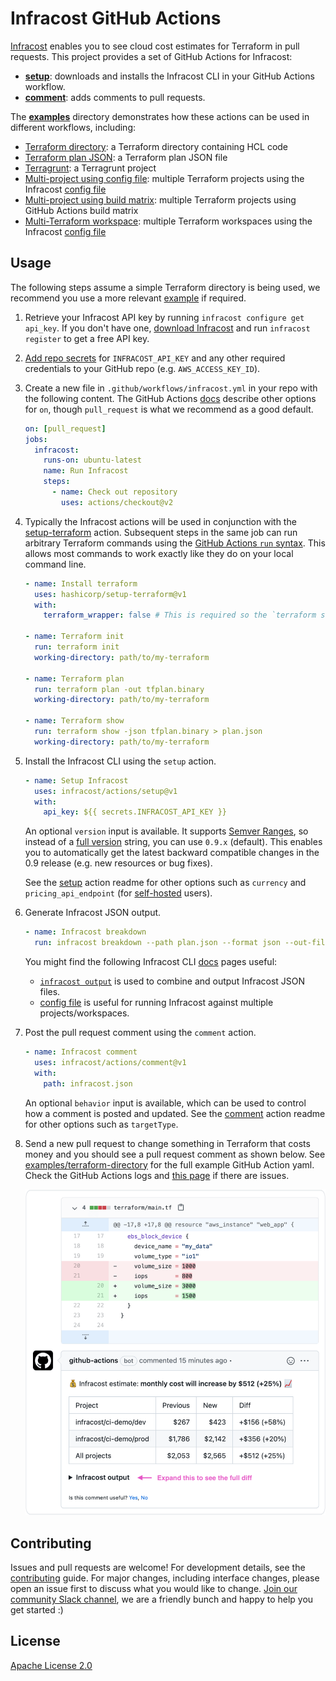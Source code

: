 # Infracost GitHub Actions

[Infracost](https://www.infracost.io/) enables you to see cloud cost estimates for Terraform in pull requests. This project provides a set of GitHub Actions for Infracost:
- **[setup](setup)**: downloads and installs the Infracost CLI in your GitHub Actions workflow.
- **[comment](comment)**: adds comments to pull requests.

The **[examples](examples)** directory demonstrates how these actions can be used in different workflows, including:
  - [Terraform directory](examples/terraform-directory): a Terraform directory containing HCL code
  - [Terraform plan JSON](examples/terraform-plan-json): a Terraform plan JSON file
  - [Terragrunt](examples/terragrunt): a Terragrunt project
  - [Multi-project using config file](examples/multi-project/README.md#using-an-infracost-config-file): multiple Terraform projects using the Infracost [config file](https://www.infracost.io/docs/multi_project/config_file)
  - [Multi-project using build matrix](examples/multi-project/README.md#using-github-actions-build-matrix): multiple Terraform projects using GitHub Actions build matrix
  - [Multi-Terraform workspace](examples/multi-terraform-workspace): multiple Terraform workspaces using the Infracost [config file](https://www.infracost.io/docs/multi_project/config_file)

## Usage

The following steps assume a simple Terraform directory is being used, we recommend you use a more relevant [example](examples) if required.

1. Retrieve your Infracost API key by running `infracost configure get api_key`. If you don't have one, [download Infracost](https://www.infracost.io/docs/#quick-start) and run `infracost register` to get a free API key.

2. [Add repo secrets](https://docs.github.com/en/actions/configuring-and-managing-workflows/creating-and-storing-encrypted-secrets#creating-encrypted-secrets-for-a-repository) for `INFRACOST_API_KEY` and any other required credentials to your GitHub repo (e.g. `AWS_ACCESS_KEY_ID`).

3. Create a new file in `.github/workflows/infracost.yml` in your repo with the following content. The GitHub Actions [docs](https://docs.github.com/en/actions/reference/workflow-syntax-for-github-actions#on) describe other options for `on`, though `pull_request` is what we recommend as a good default.

    ```yaml
    on: [pull_request]
    jobs:
      infracost:
        runs-on: ubuntu-latest
        name: Run Infracost
        steps:
          - name: Check out repository
            uses: actions/checkout@v2
    ```

4. Typically the Infracost actions will be used in conjunction with the [setup-terraform](https://github.com/hashicorp/setup-terraform) action. Subsequent steps in the same job can run arbitrary Terraform commands using the [GitHub Actions `run` syntax](https://help.github.com/en/actions/reference/workflow-syntax-for-github-actions#jobsjob_idstepsrun). This allows most commands to work exactly like they do on your local command line.

    ```yaml
    - name: Install terraform
      uses: hashicorp/setup-terraform@v1
      with:
        terraform_wrapper: false # This is required so the `terraform show` command outputs valid JSON

    - name: Terraform init
      run: terraform init
      working-directory: path/to/my-terraform

    - name: Terraform plan
      run: terraform plan -out tfplan.binary
      working-directory: path/to/my-terraform

    - name: Terraform show
      run: terraform show -json tfplan.binary > plan.json
      working-directory: path/to/my-terraform
    ```

5. Install the Infracost CLI using the `setup` action.

    ```yml
    - name: Setup Infracost
      uses: infracost/actions/setup@v1
      with:
        api_key: ${{ secrets.INFRACOST_API_KEY }}
    ```

    An optional `version` input is available. It supports [Semver Ranges](https://www.npmjs.com/package/semver#ranges), so instead of a [full version](https://github.com/infracost/infracost/releases) string, you can use `0.9.x` (default). This enables you to automatically get the latest backward compatible changes in the 0.9 release (e.g. new resources or bug fixes).

    See the [setup](setup) action readme for other options such as `currency` and `pricing_api_endpoint` (for [self-hosted](https://www.infracost.io/docs/cloud_pricing_api/self_hosted) users).

6. Generate Infracost JSON output.

    ```yaml
    - name: Infracost breakdown
      run: infracost breakdown --path plan.json --format json --out-file infracost.json
    ```

    You might find the following Infracost CLI [docs](https://www.infracost.io/docs/ ) pages useful:
    - [`infracost output`](https://www.infracost.io/docs/multi_project/report) is used to combine and output Infracost JSON files.
    - [config file](https://www.infracost.io/docs/multi_project/config_file) is useful for running Infracost against multiple projects/workspaces.

7. Post the pull request comment using the `comment` action.

    ```yaml
    - name: Infracost comment
      uses: infracost/actions/comment@v1
      with: 
        path: infracost.json
    ```

    An optional `behavior` input is available, which can be used to control how a comment is posted and updated. See the [comment](comment) action readme for other options such as `targetType`.

8. Send a new pull request to change something in Terraform that costs money and you should see a pull request comment as shown below. See [examples/terraform-directory](examples/terraform-directory) for the full example GitHub Action yaml. Check the GitHub Actions logs and [this page](https://www.infracost.io/docs/integrations/cicd#cicd-troubleshooting) if there are issues.

    <img src="https://raw.githubusercontent.com/infracost/infracost-gh-action/master/screenshot.png" width=480 alt="Example usage" />

## Contributing

Issues and pull requests are welcome! For development details, see the [contributing](CONTRIBUTING.md) guide. For major changes, including interface changes, please open an issue first to discuss what you would like to change. [Join our community Slack channel](https://www.infracost.io/community-chat), we are a friendly bunch and happy to help you get started :)

## License

[Apache License 2.0](https://choosealicense.com/licenses/apache-2.0/)
